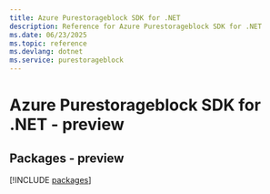```yaml
---
title: Azure Purestorageblock SDK for .NET
description: Reference for Azure Purestorageblock SDK for .NET
ms.date: 06/23/2025
ms.topic: reference
ms.devlang: dotnet
ms.service: purestorageblock
---
```

# Azure Purestorageblock SDK for .NET - preview
## Packages - preview
[!INCLUDE [packages](purestorageblock-index.md)]